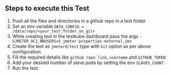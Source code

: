 ## Steps to execute this Test

1. Push all the files and directories in a github repo in a test folder
2. Set an env variable `DATA_CONFIG = /data/repo/<your_test_folder_on_git>`
3. While creating test in the testkube dashboard pass the args `-GJMETER_UC1_NBUSERS=5 jmeter-properties-external.jmx`
4. Create the test as `jmeterd/test` type with `Git` option as per above configuration.
5. Fill the required details like `github repo link`, `username` and `GITHUB_TOKEN`
5. Add your desired number of slave pods by setting the env `SLAVES_COUNT`.
6. Run the test.
